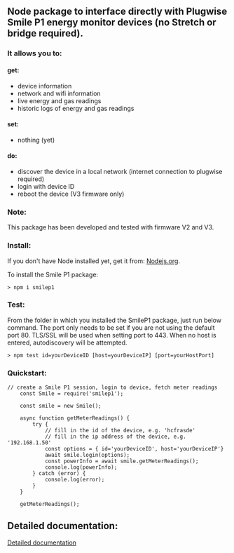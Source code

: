## Node package to interface directly with Plugwise Smile P1 energy monitor devices (no Stretch or bridge required).

### It allows you to:

#### get:
* device information
* network and wifi information
* live energy and gas readings
* historic logs of energy and gas readings

#### set:
* nothing (yet)

#### do:
* discover the device in a local network (internet connection to plugwise required)
* login with device ID
* reboot the device (V3 firmware only)

### Note:
This package has been developed and tested with firmware V2 and V3.

### Install:
If you don't have Node installed yet, get it from: [Nodejs.org](https://nodejs.org "Nodejs website").

To install the Smile P1 package:
```
> npm i smilep1
```

### Test:
From the folder in which you installed the SmileP1 package, just run below command. The port only needs to be set if you are not using the default port 80. TLS/SSL will be used when setting port to 443. When no host is entered, autodiscovery will be attempted.
```
> npm test id=yourDeviceID [host=yourDeviceIP] [port=yourHostPort]
```

### Quickstart:

```
// create a Smile P1 session, login to device, fetch meter readings
	const Smile = require('smilep1');

	const smile = new Smile();

	async function getMeterReadings() {
		try {
			// fill in the id of the device, e.g. 'hcfrasde'
			// fill in the ip address of the device, e.g. '192.168.1.50'
			const options = { id='yourDeviceID', host='yourDeviceIP'}
			await smile.login(options);
			const powerInfo = await smile.getMeterReadings();
			console.log(powerInfo);
		} catch (error) {
			console.log(error);
		}
	}

	getMeterReadings();
```

## Detailed documentation:
[Detailed documentation](https://gruijter.github.io/smilep1.js/ "smilep1.js documentation")

